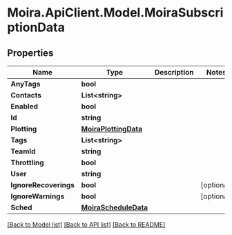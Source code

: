 # Moira.ApiClient.Model.MoiraSubscriptionData

## Properties

Name | Type | Description | Notes
------------ | ------------- | ------------- | -------------
**AnyTags** | **bool** |  | 
**Contacts** | **List&lt;string&gt;** |  | 
**Enabled** | **bool** |  | 
**Id** | **string** |  | 
**Plotting** | [**MoiraPlottingData**](MoiraPlottingData.md) |  | 
**Tags** | **List&lt;string&gt;** |  | 
**TeamId** | **string** |  | 
**Throttling** | **bool** |  | 
**User** | **string** |  | 
**IgnoreRecoverings** | **bool** |  | [optional] 
**IgnoreWarnings** | **bool** |  | [optional] 
**Sched** | [**MoiraScheduleData**](MoiraScheduleData.md) |  | 

[[Back to Model list]](../../README.md#documentation-for-models) [[Back to API list]](../../README.md#documentation-for-api-endpoints) [[Back to README]](../../README.md)

